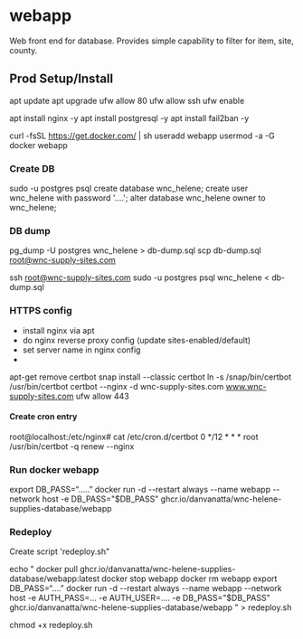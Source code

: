 # webapp

Web front end for database.
Provides simple capability to filter for item, site, county.


## Prod Setup/Install

apt update
apt upgrade
ufw allow 80
ufw allow ssh
ufw enable

apt install nginx -y
apt install postgresql -y
apt install fail2ban -y

curl -fsSL https://get.docker.com/ | sh
useradd webapp
usermod -a -G docker webapp


### Create DB

sudo -u postgres psql
create database wnc_helene;
create user wnc_helene with password '....';
alter database wnc_helene owner to wnc_helene;



### DB dump

pg_dump -U postgres wnc_helene > db-dump.sql
scp db-dump.sql root@wnc-supply-sites.com

ssh root@wnc-supply-sites.com
sudo -u postgres psql wnc_helene < db-dump.sql


### HTTPS config

- install nginx via apt
- do nginx reverse proxy config (update sites-enabled/default)
- set server name in nginx config
-
apt-get remove certbot
snap install --classic certbot
ln -s /snap/bin/certbot /usr/bin/certbot
certbot --nginx -d wnc-supply-sites.com www.wnc-supply-sites.com
ufw allow 443


#### Create cron entry
root@localhost:/etc/nginx# cat /etc/cron.d/certbot
0 */12 * * * root /usr/bin/certbot -q renew --nginx


### Run docker webapp


export DB_PASS=“.....”
docker run -d --restart always --name webapp --network host -e DB_PASS="$DB_PASS" ghcr.io/danvanatta/wnc-helene-supplies-database/webapp

### Redeploy

Create script 'redeploy.sh"

echo "
docker pull ghcr.io/danvanatta/wnc-helene-supplies-database/webapp:latest
docker stop webapp
docker rm webapp
export DB_PASS=“...."
docker run -d --restart always --name webapp --network host -e AUTH_PASS=... -e AUTH_USER=.... -e DB_PASS=\"\$DB_PASS\" ghcr.io/danvanatta/wnc-helene-supplies-database/webapp
" > redeploy.sh

chmod +x redeploy.sh


